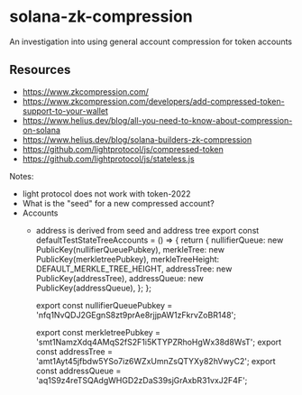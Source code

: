 # solana-zk-compression
An investigation into using general account compression for token accounts

## Resources
- https://www.zkcompression.com/
- https://www.zkcompression.com/developers/add-compressed-token-support-to-your-wallet
- https://www.helius.dev/blog/all-you-need-to-know-about-compression-on-solana
- https://www.helius.dev/blog/solana-builders-zk-compression
- https://github.com/lightprotocol/js/compressed-token
- https://github.com/lightprotocol/js/stateless.js


Notes:
* light protocol does not work with token-2022
* What is the "seed" for a new compressed account?
* Accounts
    * address is derived from seed and address tree
        export const defaultTestStateTreeAccounts = () => {
            return {
                nullifierQueue: new PublicKey(nullifierQueuePubkey),
                merkleTree: new PublicKey(merkletreePubkey),
                merkleTreeHeight: DEFAULT_MERKLE_TREE_HEIGHT,
                addressTree: new PublicKey(addressTree),
                addressQueue: new PublicKey(addressQueue),
            };
        };

        export const nullifierQueuePubkey =
            'nfq1NvQDJ2GEgnS8zt9prAe8rjjpAW1zFkrvZoBR148';

        export const merkletreePubkey = 'smt1NamzXdq4AMqS2fS2F1i5KTYPZRhoHgWx38d8WsT';
        export const addressTree = 'amt1Ayt45jfbdw5YSo7iz6WZxUmnZsQTYXy82hVwyC2';
        export const addressQueue = 'aq1S9z4reTSQAdgWHGD2zDaS39sjGrAxbR31vxJ2F4F';